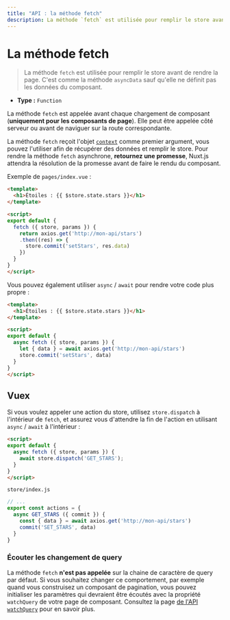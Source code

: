 ```yaml
---
title: "API : la méthode fetch"
description: La méthode `fetch` est utilisée pour remplir le store avant de faire le rendu de la page. C'est comme la méthode `asyncData` sauf qu'elle ne définit pas les données du composant.
---
```


# La méthode fetch

> La méthode `fetch` est utilisée pour remplir le store avant de rendre la page. C'est comme la méthode `asyncData` sauf qu'elle ne définit pas les données du composant.

- **Type :** `Function`

La méthode `fetch` est appelée avant chaque chargement de composant (**uniquement pour les composants de page**). Elle peut être appelée côté serveur ou avant de naviguer sur la route correspondante.

La méthode `fetch` reçoit l'objet [`context`](/api#context) comme premier argument, vous pouvez l'utiliser afin de récupérer des données et remplir le store. Pour rendre la méthode `fetch` asynchrone, **retournez une promesse**, Nuxt.js attendra la résolution de la promesse avant de faire le rendu du composant.

Exemple de `pages/index.vue` :

```html
<template>
  <h1>Étoiles : {{ $store.state.stars }}</h1>
</template>

<script>
export default {
  fetch ({ store, params }) {
    return axios.get('http://mon-api/stars')
    .then((res) => {
      store.commit('setStars', res.data)
    })
  }
}
</script>
```

Vous pouvez également utiliser `async` / `await` pour rendre votre code plus propre :

```html
<template>
  <h1>Étoiles : {{ $store.state.stars }}</h1>
</template>

<script>
export default {
  async fetch ({ store, params }) {
    let { data } = await axios.get('http://mon-api/stars')
    store.commit('setStars', data)
  }
}
</script>
```

## Vuex

Si vous voulez appeler une action du store, utilisez `store.dispatch` à l'intérieur de `fetch`, et assurez vous d'attendre la fin de l'action en utilisant `async` / `await` à l'intérieur :

```html
<script>
export default {
  async fetch ({ store, params }) {
    await store.dispatch('GET_STARS');
  }
}
</script>
```

`store/index.js`

```js
// ...
export const actions = {
  async GET_STARS ({ commit }) {
    const { data } = await axios.get('http://mon-api/stars')
    commit('SET_STARS', data)
  }
}
```

### Écouter les changement de query

La méthode `fetch` **n'est pas appelée** sur la chaine de caractère de query par défaut. Si vous souhaitez changer ce comportement, par exemple quand vous construisez un composant de pagination, vous pouvez initialiser les paramètres qui devraient être écoutés avec la propriété `watchQuery` de votre page de composant. Consultez la page [de l'API `watchQuery`](/api/pages-watchquery) pour en savoir plus.
